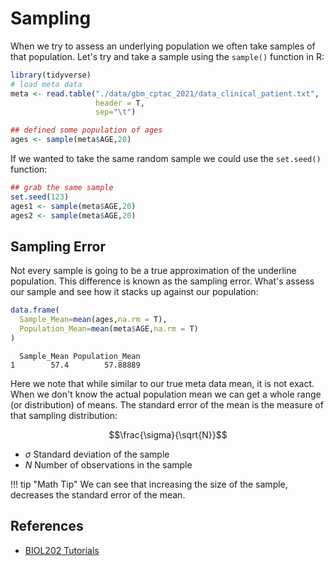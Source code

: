 # Sampling

When we try to assess an underlying population we often take samples of that population. Let's try and take a sample using the `sample()` function in R:

```R
library(tidyverse)
# load meta data
meta <- read.table("./data/gbm_cptac_2021/data_clinical_patient.txt",
                   header = T,
                   sep="\t")

## defined some population of ages
ages <- sample(meta$AGE,20)
```

If we wanted to take the same random sample we could use the `set.seed()` function:

```R
## grab the same sample
set.seed(123)
ages1 <- sample(meta$AGE,20)
ages2 <- sample(meta$AGE,20)
```

## Sampling Error

Not every sample is going to be a true approximation of the underline population. This difference is known as the sampling error.
What's assess our sample and see how it stacks up against our population:

```R
data.frame(
  Sample_Mean=mean(ages,na.rm = T),
  Population_Mean=mean(meta$AGE,na.rm = T)
)
```

```
  Sample_Mean Population_Mean
1        57.4        57.88889
```

Here we note that while similar to our true meta data mean, it is not exact. When we don't know the actual population mean we can get a whole range (or distribution) of means. The standard error of the mean is the measure of that sampling distribution:

$$\frac{\sigma}{\sqrt{N}}$$

- $\sigma$ Standard deviation of the sample
- $N$ Number of observations in the sample

!!! tip "Math Tip"
    We can see that increasing the size of the sample, decreases the standard error of the mean.

## References

- [BIOL202 Tutorials](https://ubco-biology.github.io/BIOL202/desc_cat_Var.html)
